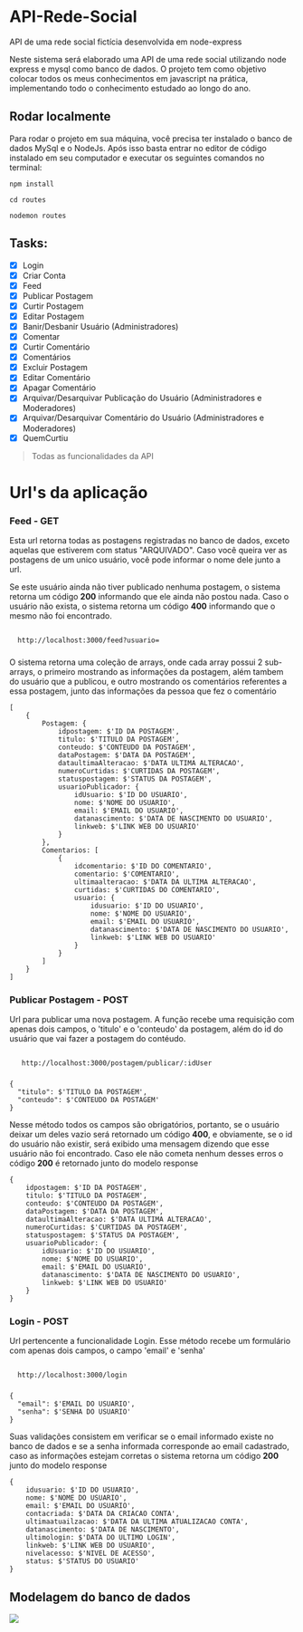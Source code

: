 # API-Rede-Social
API de uma rede social fictícia desenvolvida em node-express

Neste sistema será elaborado uma API de uma rede social utilizando node express e mysql como banco de dados. O projeto tem como objetivo colocar todos os meus conhecimentos em javascript na prática, implementando todo o conhecimento estudado ao longo do ano.

## Rodar localmente

Para rodar o projeto em sua máquina, você precisa ter instalado o banco de dados MySql e o NodeJs. Após isso basta entrar no editor de código instalado em seu computador e executar os seguintes comandos no terminal:

```
npm install
```
```
cd routes
```
```
nodemon routes
```
## Tasks:
 
- [x] Login
- [x] Criar Conta
- [x] Feed
- [x] Publicar Postagem
- [x] Curtir Postagem
- [x] Editar Postagem
- [x] Banir/Desbanir Usuário (Administradores)
- [x] Comentar
- [x] Curtir Comentário
- [x] Comentários
- [x] Excluir Postagem
- [x] Editar Comentário
- [x] Apagar Comentário
- [x] Arquivar/Desarquivar Publicação do Usuário (Administradores e Moderadores)
- [x] Arquivar/Desarquivar Comentário do Usuário (Administradores e Moderadores)
- [x] QuemCurtiu

>Todas as funcionalidades da API

# Url's da aplicação

### Feed - GET
Esta url retorna todas as postagens registradas no banco de dados, exceto aquelas que estiverem com status "ARQUIVADO". Caso você queira ver as postagens de um unico usuário, você pode informar o nome dele junto a url. 

Se este usuário ainda não tiver publicado nenhuma postagem, o sistema retorna um código <strong>200</strong> informando que ele ainda não postou nada. Caso o usuário não exista, o sistema retorna um código <strong>400</strong> informando que o mesmo não foi encontrado.

<code>
  http://localhost:3000/feed?usuario=
</code>

###

O sistema retorna uma coleção de arrays, onde cada array possui 2 sub-arrays, o primeiro mostrando as informações da postagem, além tambem do usuário que a publicou, e outro mostrando os comentários referentes a essa postagem, junto das informações da pessoa que fez o comentário

```
[
    {
        Postagem: {
            idpostagem: $'ID DA POSTAGEM',
            titulo: $'TITULO DA POSTAGEM',
            conteudo: $'CONTEUDO DA POSTAGEM',
            dataPostagem: $'DATA DA POSTAGEM',
            dataultimaAlteracao: $'DATA ULTIMA ALTERACAO',
            numeroCurtidas: $'CURTIDAS DA POSTAGEM',
            statuspostagem: $'STATUS DA POSTAGEM',
            usuarioPublicador: {
                idUsuario: $'ID DO USUARIO',
                nome: $'NOME DO USUARIO',
                email: $'EMAIL DO USUARIO',
                datanascimento: $'DATA DE NASCIMENTO DO USUARIO',
                linkweb: $'LINK WEB DO USUARIO' 
            }
        },
        Comentarios: [
            {
                idcomentario: $'ID DO COMENTARIO',
                comentario: $'COMENTARIO',
                ultimaalteracao: $'DATA DA ULTIMA ALTERACAO',
                curtidas: $'CURTIDAS DO COMENTARIO',
                usuario: {
                    idusuario: $'ID DO USUARIO',
                    nome: $'NOME DO USUARIO',
                    email: $'EMAIL DO USUARIO',
                    datanascimento: $'DATA DE NASCIMENTO DO USUARIO',
                    linkweb: $'LINK WEB DO USUARIO' 
                }
            }
        ]
    }
]
```

### Publicar Postagem - POST

Url para publicar uma nova postagem. A função recebe uma requisição com apenas dois campos, o 'titulo' e o 'conteudo' da postagem, além do id do usuário que vai fazer a postagem do contéudo.

<code>
   http://localhost:3000/postagem/publicar/:idUser
</code>
 
###

```
{
  "titulo": $'TITULO DA POSTAGEM',
  "conteudo": $'CONTEUDO DA POSTAGEM'
}
```

Nesse método todos os campos são obrigatórios, portanto, se o usuário deixar um deles vazio será retornado um código <strong>400</strong>, e obviamente, se o id do usuário não existir, será exibido uma mensagem dizendo que esse usuário não foi encontrado. Caso ele não cometa nenhum desses erros o código <strong>200</strong> é retornado junto do modelo response

```
{
    idpostagem: $'ID DA POSTAGEM',
    titulo: $'TITULO DA POSTAGEM',
    conteudo: $'CONTEUDO DA POSTAGEM',
    dataPostagem: $'DATA DA POSTAGEM',
    dataultimaAlteracao: $'DATA ULTIMA ALTERACAO',
    numeroCurtidas: $'CURTIDAS DA POSTAGEM',
    statuspostagem: $'STATUS DA POSTAGEM',
    usuarioPublicador: {
        idUsuario: $'ID DO USUARIO',
        nome: $'NOME DO USUARIO',
        email: $'EMAIL DO USUARIO',
        datanascimento: $'DATA DE NASCIMENTO DO USUARIO',
        linkweb: $'LINK WEB DO USUARIO' 
    }
}
```

### Login - POST

Url pertencente a funcionalidade Login. Esse método recebe um formulário com apenas dois campos, o campo 'email' e 'senha'

<code>
  http://localhost:3000/login
</code>

###

```
{
  "email": $'EMAIL DO USUARIO',
  "senha": $'SENHA DO USUARIO'
}
```

Suas validações consistem em verificar se o email informado existe no banco de dados e se a senha informada corresponde ao email cadastrado, caso as informações estejam corretas o sistema retorna um código <strong>200</strong> junto do modelo response

```
{
    idusuario: $'ID DO USUARIO',
    nome: $'NOME DO USUARIO',
    email: $'EMAIL DO USUARIO',
    contacriada: $'DATA DA CRIACAO CONTA',
    ultimaatuailzacao: $'DATA DA ULTIMA ATUALIZACAO CONTA',
    datanascimento: $'DATA DE NASCIMENTO',
    ultimologin: $'DATA DO ULTIMO LOGIN',
    linkweb: $'LINK WEB DO USUARIO',
    nivelacesso: $'NIVEL DE ACESSO',
    status: $'STATUS DO USUARIO'
}
```

## Modelagem do banco de dados

<div display="flex">
   <img src="https://user-images.githubusercontent.com/87936511/193318141-ceb21214-86e7-4ff4-b2de-12f89290c7b0.PNG"/>
</div>

